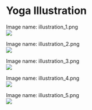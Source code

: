 # Yoga Illustration
 
Image name: illustration_1.png  
![](illustration_1.png)  
   
Image name: illustration_2.png  
![](illustration_2.png)  
   
Image name: illustration_3.png  
![](illustration_3.png)  
   
Image name: illustration_4.png  
![](illustration_4.png)  
   
Image name: illustration_5.png  
![](illustration_5.png)  
   
